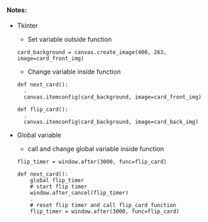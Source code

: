 #### Notes:


- Tkinter
  - Set variable outside function
  ```
  card_background = canvas.create_image(400, 263, image=card_front_img)
  ```
  - Change variable inside function
  ```
  def next_card():
    .
    canvas.itemconfig(card_background, image=card_front_img)
  
  def flip_card():
    .
    canvas.itemconfig(card_background, image=card_back_img)
  ```

- Global variable
  - call and change global variable inside function
  ```
  flip_timer = window.after(3000, func=flip_card)
  
  def next_card():
      global flip_timer
      # start flip timer
      window.after_cancel(flip_timer)
      .
      # reset flip timer and call flip_card function
      flip_timer = window.after(3000, func=flip_card)
  ```
